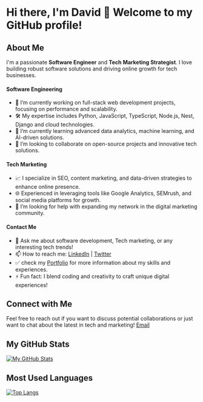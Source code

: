 # Hi there, I'm David 👋 Welcome to my GitHub profile!

## About Me
I'm a passionate **Software Engineer** and **Tech Marketing Strategist**. I love building robust software solutions and driving online growth for tech businesses.

#### Software Engineering
- 🔭 I’m currently working on full-stack web development projects, focusing on performance and scalability.
- 🛠️ My expertise includes Python, JavaScript, TypeScript, Node.js, Nest, Django and cloud technologies.
- 🌱 I’m currently learning advanced data analytics, machine learning, and AI-driven solutions.
- 👯 I’m looking to collaborate on open-source projects and innovative tech solutions.

#### Tech Marketing
- 📈 I specialize in SEO, content marketing, and data-driven strategies to enhance online presence.
- 🌐 Experienced in leveraging tools like Google Analytics, SEMrush, and social media platforms for growth.
- 🤔 I’m looking for help with expanding my network in the digital marketing community.

#### Contact Me
- 💬 Ask me about software development, Tech marketing, or any interesting tech trends!
- 📫 How to reach me: [LinkedIn](https://www.linkedin.com/in/david-olabode) | [Twitter](https://twitter.com/0x1P2)
- ✅ check my [Portfolio](https://davidinnovates.surge.sh/) for more information about my skills and experiences.
- ⚡ Fun fact: I blend coding and creativity to craft unique digital experiences!

## Connect with Me
Feel free to reach out if you want to discuss potential collaborations or just want to chat about the latest in tech and marketing!
[Email](davidgreendevlops@gmail.com)

## My GitHub Stats

[![My GitHub Stats](https://github-readme-stats.vercel.app/api?username=Davidevlops&show_icons=true)](https://github.com/Davidevlops)

## Most Used Languages

[![Top Langs](https://github-readme-stats.vercel.app/api/top-langs/?username=Davidevlops)](https://github.com/davidevlops)

